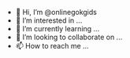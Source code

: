 - 👋 Hi, I’m @onlinegokgids
- 👀 I’m interested in ...
- 🌱 I’m currently learning ...
- 💞️ I’m looking to collaborate on ...
- 📫 How to reach me ...

<!---
onlinegokgids/onlinegokgids is a ✨ special ✨ repository because its `README.md` (this file) appears on your GitHub profile.
You can click the Preview link to take a look at your changes.
--->
